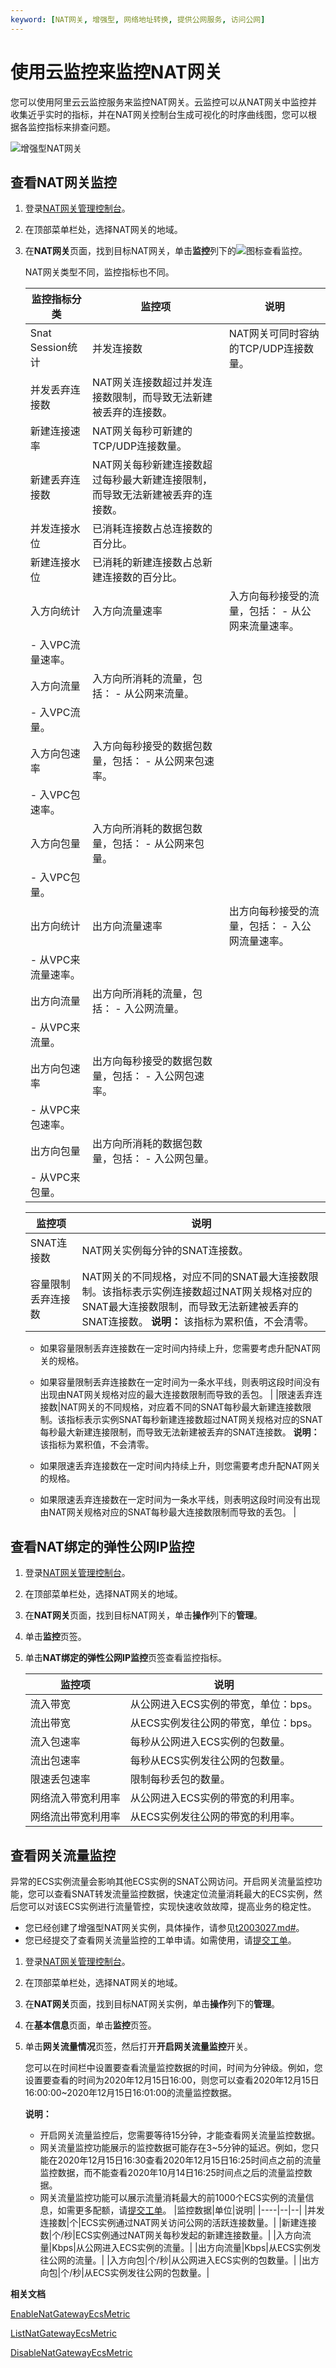 ```yaml
---
keyword: [NAT网关, 增强型, 网络地址转换, 提供公网服务, 访问公网]
---
```


# 使用云监控来监控NAT网关

您可以使用阿里云云监控服务来监控NAT网关。云监控可以从NAT网关中监控并收集近乎实时的指标，并在NAT网关控制台生成可视化的时序曲线图，您可以根据各监控指标来排查问题。

![增强型NAT网关](https://static-aliyun-doc.oss-accelerate.aliyuncs.com/assets/img/zh-CN/1883219951/p101525.png)

## 查看NAT网关监控

1.  登录[NAT网关管理控制台](https://vpc.console.aliyun.com/nat)。

2.  在顶部菜单栏处，选择NAT网关的地域。

3.  在**NAT网关**页面，找到目标NAT网关，单击**监控**列下的![](https://static-aliyun-doc.oss-accelerate.aliyuncs.com/assets/img/zh-CN/1713019951/p41324.png)图标查看监控。

    NAT网关类型不同，监控指标也不同。

    |监控指标分类|监控项|说明|
    |------|---|--|
    |Snat Session统计|并发连接数|NAT网关可同时容纳的TCP/UDP连接数量。|
    |并发丢弃连接数|NAT网关连接数超过并发连接数限制，而导致无法新建被丢弃的连接数。|
    |新建连接速率|NAT网关每秒可新建的TCP/UDP连接数量。|
    |新建丢弃连接数|NAT网关每秒新建连接数超过每秒最大新建连接限制，而导致无法新建被丢弃的连接数。|
    |并发连接水位|已消耗连接数占总连接数的百分比。|
    |新建连接水位|已消耗的新建连接数占总新建连接数的百分比。|
    |入方向统计|入方向流量速率|入方向每秒接受的流量，包括：    -   从公网来流量速率。
    -   入VPC流量速率。 |
    |入方向流量|入方向所消耗的流量，包括：    -   从公网来流量。
    -   入VPC流量。 |
    |入方向包速率|入方向每秒接受的数据包数量，包括：    -   从公网来包速率。
    -   入VPC包速率。 |
    |入方向包量|入方向所消耗的数据包数量，包括：    -   从公网来包量。
    -   入VPC包量。 |
    |出方向统计|出方向流量速率|出方向每秒接受的流量，包括：    -   入公网流量速率。
    -   从VPC来流量速率。 |
    |出方向流量|出方向所消耗的流量，包括：    -   入公网流量。
    -   从VPC来流量。 |
    |出方向包速率|出方向每秒接受的数据包数量，包括：    -   入公网包速率。
    -   从VPC来包速率。 |
    |出方向包量|出方向所消耗的数据包数量，包括：    -   入公网包量。
    -   从VPC来包量。 |

    |监控项|说明|
    |---|--|
    |SNAT连接数|NAT网关实例每分钟的SNAT连接数。|
    |容量限制丢弃连接数|NAT网关的不同规格，对应不同的SNAT最大连接数限制。该指标表示实例连接数超过NAT网关规格对应的SNAT最大连接数限制，而导致无法新建被丢弃的SNAT连接数。 **说明：** 该指标为累积值，不会清零。

    -   如果容量限制丢弃连接数在一定时间内持续上升，您需要考虑升配NAT网关的规格。
    -   如果容量限制丢弃连接数在一定时间为一条水平线，则表明这段时间没有出现由NAT网关规格对应的最大连接数限制而导致的丢包。 |
    |限速丢弃连接数|NAT网关的不同规格，对应着不同的SNAT每秒最大新建连接数限制。该指标表示实例SNAT每秒新建连接数超过NAT网关规格对应的SNAT每秒最大新建连接限制，而导致无法新建被丢弃的SNAT连接数。 **说明：** 该指标为累积值，不会清零。

    -   如果限速丢弃连接数在一定时间内持续上升，则您需要考虑升配NAT网关的规格。
    -   如果限速丢弃连接数在一定时间为一条水平线，则表明这段时间没有出现由NAT网关规格对应的SNAT每秒最大连接数限制而导致的丢包。 |


## 查看NAT绑定的弹性公网IP监控

1.  登录[NAT网关管理控制台](https://vpc.console.aliyun.com/nat)。

2.  在顶部菜单栏处，选择NAT网关的地域。

3.  在**NAT网关**页面，找到目标NAT网关，单击**操作**列下的**管理**。

4.  单击**监控**页签。

5.  单击**NAT绑定的弹性公网IP监控**页签查看监控指标。

    |监控项|说明|
    |---|--|
    |流入带宽|从公网进入ECS实例的带宽，单位：bps。|
    |流出带宽|从ECS实例发往公网的带宽，单位：bps。|
    |流入包速率|每秒从公网进入ECS实例的包数量。|
    |流出包速率|每秒从ECS实例发往公网的包数量。|
    |限速丢包速率|限制每秒丢包的数量。|
    |网络流入带宽利用率|从公网进入ECS实例的带宽的利用率。|
    |网络流出带宽利用率|从ECS实例发往公网的带宽的利用率。|


## 查看网关流量监控

异常的ECS实例流量会影响其他ECS实例的SNAT公网访问。开启网关流量监控功能，您可以查看SNAT转发流量监控数据，快速定位流量消耗最大的ECS实例，然后您可以对该ECS实例进行流量管控，实现快速收敛故障，提高业务的稳定性。



-   您已经创建了增强型NAT网关实例，具体操作，请参见[t2003027.md\#]()。
-   您已经提交了查看网关流量监控的工单申请。如需使用，请[提交工单](https://selfservice.console.aliyun.com/ticket/category/natgw/today)。

1.  登录[NAT网关管理控制台](https://vpc.console.aliyun.com/nat)。

2.  在顶部菜单栏处，选择NAT网关的地域。

3.  在**NAT网关**页面，找到目标NAT网关实例，单击**操作**列下的**管理**。

4.  在**基本信息**页面，单击**监控**页签。

5.  单击**网关流量情况**页签，然后打开**开启网关流量监控**开关。

    您可以在时间栏中设置要查看流量监控数据的时间，时间为分钟级。例如，您设置要查看的时间为2020年12月15日16:00，则您可以查看2020年12月15日16:00:00~2020年12月15日16:01:00的流量监控数据。

    **说明：**

    -   开启网关流量监控后，您需要等待15分钟，才能查看网关流量监控数据。
    -   网关流量监控功能展示的监控数据可能存在3~5分钟的延迟。例如，您只能在2020年12月15日16:30查看2020年12月15日16:25时间点之前的流量监控数据，而不能查看2020年10月14日16:25时间点之后的流量监控数据。
    -   网关流量监控功能可以展示流量消耗最大的前1000个ECS实例的流量信息，如需更多配额，请[提交工单](https://selfservice.console.aliyun.com/ticket/category/natgw/today)。
    |监控数据|单位|说明|
    |----|--|--|
    |并发连接数|个|ECS实例通过NAT网关访问公网的活跃连接数量。|
    |新建连接数|个/秒|ECS实例通过NAT网关每秒发起的新建连接数量。|
    |入方向流量|Kbps|从公网进入ECS实例的流量。|
    |出方向流量|Kbps|从ECS实例发往公网的流量。|
    |入方向包|个/秒|从公网进入ECS实例的包数量。|
    |出方向包|个/秒|从ECS实例发往公网的包数量。|


**相关文档**  


[EnableNatGatewayEcsMetric](/cn.zh-CN/API参考/NAT网关/EnableNatGatewayEcsMetric.md)

[ListNatGatewayEcsMetric](/cn.zh-CN/API参考/NAT网关/ListNatGatewayEcsMetric.md)

[DisableNatGatewayEcsMetric](/cn.zh-CN/API参考/NAT网关/DisableNatGatewayEcsMetric.md)


